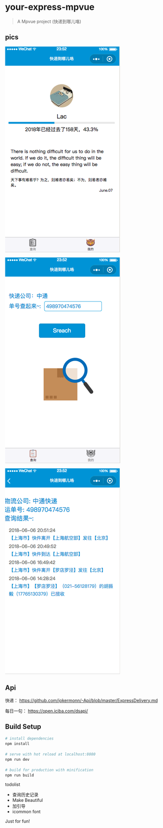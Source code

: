 # your-express-mpvue

> A Mpvue project (快递到哪儿咯)

## pics
![](./demoPic/pic01.jpg)

![](./demoPic/pic02.jpg)

![](./demoPic/pic03.jpg)

## Api

快递： https://github.com/jokermonn/-Api/blob/master/ExpressDelivery.md

每日一句： https://open.iciba.com/dsapi/


## Build Setup

``` bash
# install dependencies
npm install

# serve with hot reload at localhost:8080
npm run dev

# build for production with minification
npm run build

```

todolist
- 查询历史记录
- Make Beautiful
- 加引导
- icommon font



Just for fun!